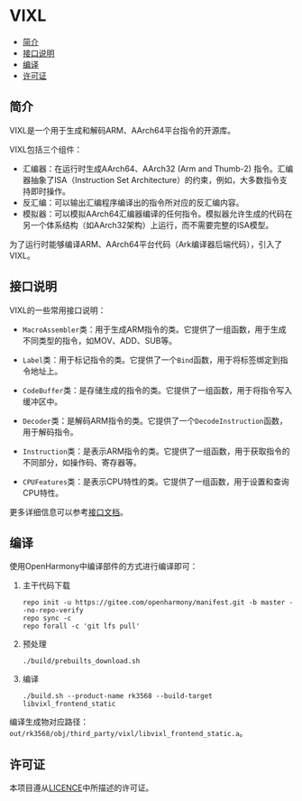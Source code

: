 # VIXL

- [简介](#section11660541593)
- [接口说明](#section367519246426)
- [编译](#section137768191623)
- [许可证](#section126611612164217)

## 简介<a name="section11660541593"></a>

VIXL是一个用于生成和解码ARM、AArch64平台指令的开源库。

VIXL包括三个组件：

- 汇编器：在运行时生成AArch64、AArch32 (Arm and Thumb-2) 指令。汇编器抽象了ISA（Instruction Set Architecture）的约束，例如，大多数指令支持即时操作。
- 反汇编：可以输出汇编程序编译出的指令所对应的反汇编内容。
- 模拟器：可以模拟AArch64汇编器编译的任何指令。模拟器允许生成的代码在另一个体系结构（如AArch32架构）上运行，而不需要完整的ISA模型。

为了运行时能够编译ARM、AArch64平台代码（Ark编译器后端代码），引入了VIXL。

## 接口说明<a name="section367519246426"></a>

VIXL的一些常用接口说明：
- `MacroAssembler`类：用于生成ARM指令的类。它提供了一组函数，用于生成不同类型的指令，如MOV、ADD、SUB等。
- `Label`类：用于标记指令的类。它提供了一个`Bind`函数，用于将标签绑定到指令地址上。
- `CodeBuffer`类：是存储生成的指令的类。它提供了一组函数，用于将指令写入缓冲区中。

-  `Decoder`类：是解码ARM指令的类。它提供了一个`DecodeInstruction`函数，用于解码指令。

-  `Instruction`类：是表示ARM指令的类。它提供了一组函数，用于获取指令的不同部分，如操作码、寄存器等。

- `CPUFeatures`类：是表示CPU特性的类。它提供了一组函数，用于设置和查询CPU特性。

更多详细信息可以参考[接口文档](doc/aarch64/supported-instructions-aarch64.md)。


## 编译<a name="section137768191623"></a>

使用OpenHarmony中编译部件的方式进行编译即可：
1. 主干代码下载
   ```
   repo init -u https://gitee.com/openharmony/manifest.git -b master --no-repo-verify
   repo sync -c
   repo forall -c 'git lfs pull'
   ```
2. 预处理
   ```
   ./build/prebuilts_download.sh
   ```
3. 编译
   ```
   ./build.sh --product-name rk3568 --build-target libvixl_frontend_static
   ```
编译生成物对应路径：`out/rk3568/obj/third_party/vixl/libvixl_frontend_static.a`。

## 许可证<a name="section126611612164217"></a>

本项目遵从[LICENCE](LICENCE)中所描述的许可证。